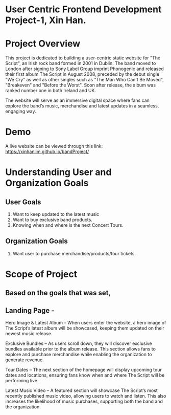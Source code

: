 # User Centric Frontend Development Project-1, Xin Han.
# Project Overview
This project is dedicated to building a user-centric static website for "The Script", an Irish rock band formed in 2001 in Dublin.
The band moved to London after signing to Sony Label Group imprint Phonogenic and released their first album The Script in August 2008, preceded by the debut single "We Cry" as well as other singles such as "The Man Who Can't Be Moved", "Breakeven" and "Before the Worst".
Soon after release, the album was ranked number one in both Ireland and UK.

The website will serve as an immersive digital space where fans can explore the band’s music, merchandise and latest updates in a seamless, engaging way. 

# Demo
A live website can be viewed through this link: https://xinhanlim.github.io/bandProject/

# Understanding User and Organization Goals
## User Goals
1. Want to keep updated to the latest music
2. Want to buy exclusive band products.
3. Knowing when and where is the next Concert Tours.

## Organization Goals
1. Want user to purchase merchandise/products/tour tickets.

# Scope of Project
## Based on the goals that was set, 
## Landing Page - 
Hero Image & Latest Album – When users enter the website, a hero image of The Script’s latest album will be showcased, keeping them updated on their newest music release.

Exclusive Bundles – As users scroll down, they will discover exclusive bundles available prior to the album release. This section allows fans to explore and purchase merchandise while enabling the organization to generate revenue.

Tour Dates – The next section of the homepage will display upcoming tour dates and locations, ensuring fans know when and where The Script will be performing live.

Latest Music Video – A featured section will showcase The Script’s most recently published music video, allowing users to watch and listen. This also increases the likelihood of music purchases, supporting both the band and the organization.

